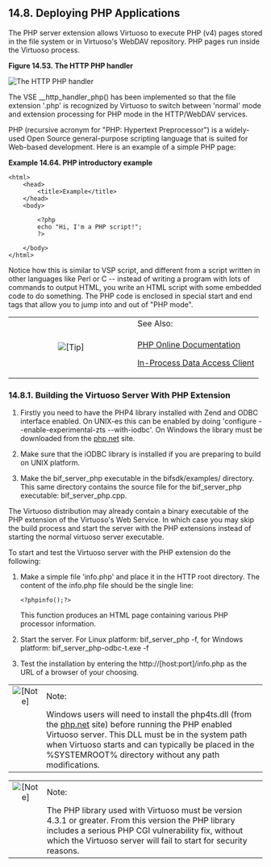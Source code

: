 <div>

<div>

<div>

<div>

## 14.8. Deploying PHP Applications

</div>

</div>

</div>

The PHP server extension allows Virtuoso to execute PHP (v4) pages
stored in the file system or in Virtuoso's WebDAV repository. PHP pages
run inside the Virtuoso process.

<div>

<div>

**Figure 14.53. The HTTP PHP handler**

<div>

<div>

![The HTTP PHP handler](images/http_handler_php.jpg)

</div>

</div>

</div>

  

</div>

The VSE \_\_http_handler_php() has been implemented so that the file
extension '.php' is recognized by Virtuoso to switch between 'normal'
mode and extension processing for PHP mode in the HTTP/WebDAV services.

PHP (recursive acronym for "PHP: Hypertext Preprocessor") is a
widely-used Open Source general-purpose scripting language that is
suited for Web-based development. Here is an example of a simple PHP
page:

<div>

**Example 14.64. PHP introductory example**

<div>

``` programlisting
<html>
    <head>
        <title>Example</title>
    </head>
    <body>

        <?php
        echo "Hi, I'm a PHP script!";
        ?>

    </body>
</html>
```

</div>

</div>

  

Notice how this is similar to VSP script, and different from a script
written in other languages like Perl or C -- instead of writing a
program with lots of commands to output HTML, you write an HTML script
with some embedded code to do something. The PHP code is enclosed in
special start and end tags that allow you to jump into and out of "PHP
mode".

<div>

<table data-border="0" data-summary="Tip: See Also:">
<colgroup>
<col style="width: 50%" />
<col style="width: 50%" />
</colgroup>
<tbody>
<tr class="odd">
<td rowspan="2" style="text-align: center;" data-valign="top"
width="25"><img src="images/tip.png" alt="[Tip]" /></td>
<td style="text-align: left;">See Also:</td>
</tr>
<tr class="even">
<td style="text-align: left;" data-valign="top"><p><a
href="http://www.php.net/docs.php" class="ulink" target="_top">PHP
Online Documentation</a></p>
<p><a href="inprocess.html" class="link"
title="7.6. Virtuoso In-Process Client">In-Process Data Access
Client</a></p></td>
</tr>
</tbody>
</table>

</div>

<div>

<div>

<div>

<div>

### 14.8.1. Building the Virtuoso Server With PHP Extension

</div>

</div>

</div>

<div>

1.  Firstly you need to have the PHP4 library installed with Zend and
    ODBC interface enabled. On UNIX-es this can be enabled by doing
    'configure --enable-experimental-zts --with-iodbc'. On Windows the
    library must be downloaded from the
    <a href="http://www.php.net/" class="ulink" target="_top">php.net</a>
    site.

2.  Make sure that the iODBC library is installed if you are preparing
    to build on UNIX platform.

3.  Make the bif_server_php executable in the bifsdk/examples/
    directory. This same directory contains the source file for the
    bif_server_php executable: bif_server_php.cpp.

</div>

The Virtuoso distribution may already contain a binary executable of the
PHP extension of the Virtuoso's Web Service. In which case you may skip
the build process and start the server with the PHP extensions instead
of starting the normal virtuoso server executable.

To start and test the Virtuoso server with the PHP extension do the
following:

<div>

1.  Make a simple file 'info.php' and place it in the HTTP root
    directory. The content of the info.php file should be the single
    line:

    ``` programlisting
    <?phpinfo();?>
    ```

    This function produces an HTML page containing various PHP processor
    information.

2.  Start the server. For Linux platform: bif_server_php -f, for Windows
    platform: bif_server_php-odbc-t.exe -f

3.  Test the installation by entering the http://\[host:port\]/info.php
    as the URL of a browser of your choosing.

</div>

<div>

|                              |                                                                                                                                                                                                                                                                                                                                            |
|:----------------------------:|:-------------------------------------------------------------------------------------------------------------------------------------------------------------------------------------------------------------------------------------------------------------------------------------------------------------------------------------------|
| ![\[Note\]](images/note.png) | Note:                                                                                                                                                                                                                                                                                                                                      |
|                              | Windows users will need to install the php4ts.dll (from the <a href="http://www.php.net/" class="ulink" target="_top">php.net</a> site) before running the PHP enabled Virtuoso server. This DLL must be in the system path when Virtuoso starts and can typically be placed in the %SYSTEMROOT% directory without any path modifications. |

</div>

<div>

|                              |                                                                                                                                                                                                                                 |
|:----------------------------:|:--------------------------------------------------------------------------------------------------------------------------------------------------------------------------------------------------------------------------------|
| ![\[Note\]](images/note.png) | Note:                                                                                                                                                                                                                           |
|                              | The PHP library used with Virtuoso must be version 4.3.1 or greater. From this version the PHP library includes a serious PHP CGI vulnerability fix, without which the Virtuoso server will fail to start for security reasons. |

</div>

</div>

</div>

